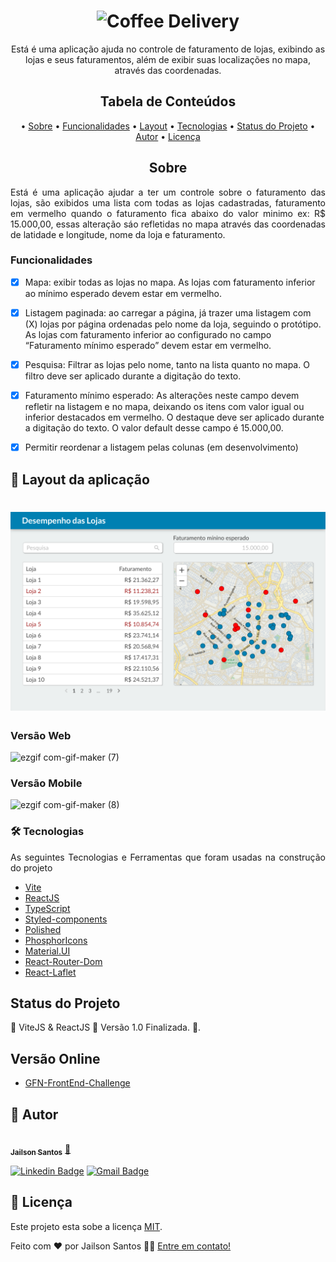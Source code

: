 <h1 align="center">
  <img alt="Coffee Delivery" title="Coffee Delivery" src="./src/assets/logocoffeedelivery.svg" />
</h1>

<p align="center">
  Está é uma aplicação ajuda no controle de faturamento de lojas, exibindo as lojas e seus faturamentos, além de exibir suas localizações no mapa, através das coordenadas.
</p>

<h2 align="center">Tabela de Conteúdos</h2>
<p align="center">
  • <a href="#sobre">Sobre</a>
  • <a href="#funcionalidades">Funcionalidades</a>
  • <a href="#layout">Layout</a>
  • <a href="#tecnologias">Tecnologias</a> 
  • <a href="#status">Status do Projeto</a> 
  • <a href="#autor">Autor</a>
  • <a href="#licenca">Licença</a>
</p>

<h2 align="center" id="sobre">Sobre</h2>
<p align="justify">  Está é uma aplicação ajudar a ter um controle sobre o faturamento das lojas, são exibidos uma lista com todas as lojas cadastradas, faturamento em vermelho quando o faturamento fica abaixo do valor minimo ex: R$ 15.000,00, essas alteração sáo refletidas no mapa através das coordenadas de latidade e longitude, nome da loja e faturamento.</p>

<h3 align="left" id="funcionalidades">Funcionalidades</h3>

- [x] Mapa: exibir todas as lojas no mapa. As lojas com faturamento inferior ao mínimo
esperado devem estar em vermelho.
- [x] Listagem paginada: ao carregar a página, já trazer uma listagem com (X) lojas por
página ordenadas pelo nome da loja, seguindo o protótipo. As lojas com faturamento
inferior ao configurado no campo “Faturamento mínimo esperado” devem estar em
vermelho.
- [x] Pesquisa: Filtrar as lojas pelo nome, tanto na lista quanto no mapa. O filtro deve ser
aplicado durante a digitação do texto.
- [x] Faturamento mínimo esperado: As alterações neste campo devem refletir na listagem
e no mapa, deixando os itens com valor igual ou inferior destacados em vermelho. O
destaque deve ser aplicado durante a digitação do texto. O valor default desse campo é
15.000,00.
- [x] Permitir reordenar a listagem pelas colunas (em desenvolvimento)


<h2 align="left" id="layout">🎨 Layout da aplicação</h2>
<h1 align="center">
  <img alt="GFN Challenge" title="GFN Challenge" src="./src/assets/prototipo.png" />
</h1>

<h3 align="left" id="layout">Versão Web</h3>

![ezgif com-gif-maker (7)](https://user-images.githubusercontent.com/11697713/183756906-b7fecc3b-ce5c-4dc5-8480-0be35fc743ae.gif)

<h3 align="left" id="layout">Versão Mobile</h3>

![ezgif com-gif-maker (8)](https://user-images.githubusercontent.com/11697713/183758264-25cf8bef-0dfa-44de-ad26-92468fb575c8.gif)

<h3 align="left" id="tecnologias">🛠 Tecnologias</h3>
<p align="justify">As seguintes Tecnologias e Ferramentas que foram usadas na construção do projeto</p>

- [Vite](https://vitejs.dev/)
- [ReactJS](https://pt-br.reactjs.org/)
- [TypeScript](https://www.typescriptlang.org/)
- [Styled-components](https://styled-components.com/)
- [Polished](https://www.npmjs.com/package/polished)
- [PhosphorIcons](https://phosphoricons.com/)
- [Material.UI](https://mui.com/pt/)
- [React-Router-Dom](https://v5.reactrouter.com/web/guides/quick-start)
- [React-Laflet](https://react-leaflet.js.org/docs)

<h2 align="left" id="status">Status do Projeto</h2>
<p align="left"> 🚧  ViteJS & ReactJS 🚀 Versão 1.0 Finalizada.  🚧.</p>

<h2 align="left" id="link-online">Versão Online</h2>

- [GFN-FrontEnd-Challenge](https://gfn-frontend-challenge.vercel.app/)

<h2 align="left" id="autor">🦸 Autor</h2>
<a href="https://github.com/JailsonSantos">
 <img style="border-radius: 50%;" src="https://avatars.githubusercontent.com/u/11697713?s=96&v=4" width="100px;" alt=""/>
 <br />
 <sub><b>Jailson Santos</b></sub></a> <a href="https://www.linkedin.com/in/jailson-santos-726395104/" title="Jailson Santos">🚀</a>
 <br />

[![Linkedin Badge](https://img.shields.io/badge/-Jailson-blue?style=flat-square&logo=Linkedin&logoColor=white&link=https://www.linkedin.com/in/jailson-santos-726395104/)](https://www.linkedin.com/in/jailson-santos-726395104/) 
[![Gmail Badge](https://img.shields.io/badge/-jailson.ads007@gmail.com-c14438?style=flat-square&logo=Gmail&logoColor=white&link=mailto:jailson.ads007@gmail.com)](mailto:jailson.ads007@gmail.com)


<h2 align="left" id="licenca">📝 Licença</h2>

Este projeto esta sobe a licença [MIT](./LICENSE).

Feito com ❤️ por Jailson Santos 👋🏽 [Entre em contato!](https://www.linkedin.com/in/jailson-santos-726395104/)